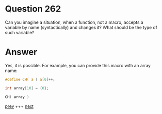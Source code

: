 
# Question 262



 Can you imagine a situation, when a function, not a macro, accepts a
    variable by name (syntactically) and changes it? What should be the 
    type of such variable?


# Answer



Yes, it is possible. For example, you can provide this macro with an array name:

```c
#define CH( a ) a[0]++;

int array[10] = {0};

CH( array )
```


[prev](261.md) +++ [next](263.md)
